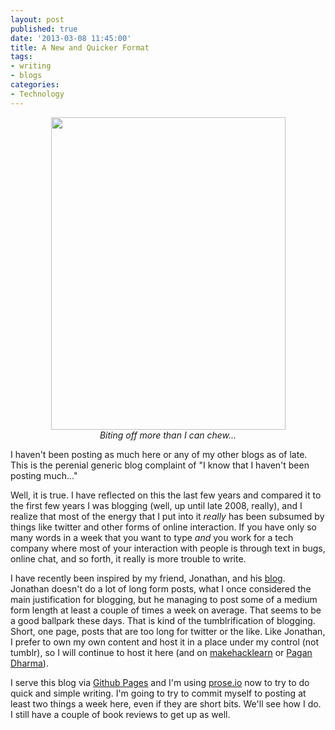 ```yaml
---
layout: post
published: true
date: '2013-03-08 11:45:00'
title: A New and Quicker Format
tags: 
- writing
- blogs
categories:
- Technology
---
```


<div style="text-align:center"><img src="http://farm9.staticflickr.com/8153/7515539442_6520031616.jpg" width="375" height="500"><br><em>Biting off more than I can chew...</em></div>

I haven't been posting as much here or any of my other blogs as of late. This is the perenial generic blog complaint of "I know that I haven't been posting much..."

Well, it is true. I have reflected on this the last few years and compared it to the first few years I was blogging (well, up until late 2008, really), and I realize that most of the energy that I put into it *really* has been subsumed by things like twitter and other forms of online interaction. If you have only so many words in a week that you want to type *and* you work for a tech company where most of your interaction with people is through text in bugs, online chat, and so forth, it really is more trouble to write.

I have recently been inspired by my friend, Jonathan, and his [blog](http://miniver.blogspot.com/). Jonathan doesn't do a lot of long form posts, what I once considered the main justification for blogging, but he managing to post some of a medium form length at least a couple of times a week on average. That seems to be a good ballpark these days. That is kind of the tumblrification of blogging. Short, one page, posts that are too long for twitter or the like. Like Jonathan, I prefer to own my own content and host it in a place under my control (not tumblr), so I will continue to host it here (and on [makehacklearn](http://makehacklearn.org) or [Pagan Dharma](http://pagandharma.org)).

I serve this blog via [Github Pages](http://pages.github.com/) and I'm using [prose.io](http://prose.io) now to try to do quick and simple writing. I'm going to try to commit myself to posting at least two things a week here, even if they are short bits. We'll see how I do. I still have a couple of book reviews to get up as well. 